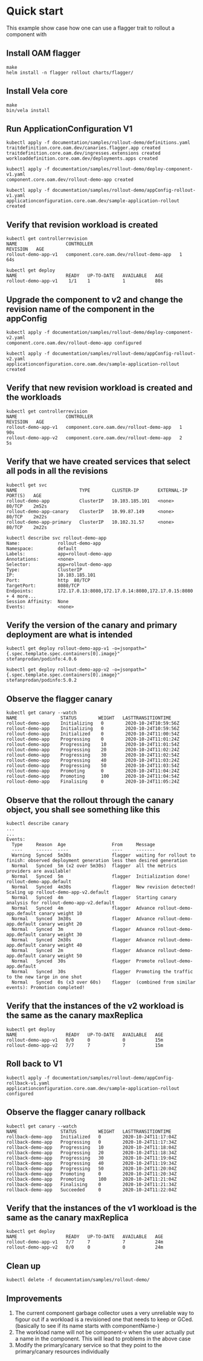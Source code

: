 # Quick start

This example show case how one can use a flagger trait to rollout a component with 

## Install OAM flagger
```shell script
make
helm install -n flagger rollout charts/flagger/
```

## Install Vela core
```shell script
make
bin/vela install
```

## Run ApplicationConfiguration V1
```shell script
kubectl apply -f documentation/samples/rollout-demo/definitions.yaml
traitdefinition.core.oam.dev/canaries.flagger.app created
traitdefinition.core.oam.dev/ingresses.extensions created
workloaddefinition.core.oam.dev/deployments.apps created

kubectl apply -f documentation/samples/rollout-demo/deploy-component-v1.yaml
component.core.oam.dev/rollout-demo-app created

kubectl apply -f documentation/samples/rollout-demo/appConfig-rollout-v1.yaml
applicationconfiguration.core.oam.dev/sample-application-rollout created
```

## Verify that revision workload is created
```shell script
kubectl get controllerrevision
NAME                  CONTROLLER                                REVISION   AGE
rollout-demo-app-v1   component.core.oam.dev/rollout-demo-app   1          64s

kubectl get deploy
NAME                  READY   UP-TO-DATE   AVAILABLE   AGE
rollout-demo-app-v1    1/1    1            1           80s
```

## Upgrade the component to v2 and change the revision name of the component in the appConfig 
```shell script
kubectl apply -f documentation/samples/rollout-demo/deploy-component-v2.yaml
component.core.oam.dev/rollout-demo-app configured

kubectl apply -f documentation/samples/rollout-demo/appConfig-rollout-v2.yaml
applicationconfiguration.core.oam.dev/sample-application-rollout created
```

## Verify that new revision workload is created and the workloads
```shell script
kubectl get controllerrevision
NAME                  CONTROLLER                                REVISION   AGE
rollout-demo-app-v1   component.core.oam.dev/rollout-demo-app   1          90s
rollout-demo-app-v2   component.core.oam.dev/rollout-demo-app   2          5s
```

## Verify that we have created services that select all pods in all the revisions
```shell script
kubectl get svc
NAME                       TYPE        CLUSTER-IP       EXTERNAL-IP   PORT(S)   AGE
rollout-demo-app           ClusterIP   10.103.185.101   <none>        80/TCP    2m52s
rollout-demo-app-canary    ClusterIP   10.99.87.149     <none>        80/TCP    2m22s
rollout-demo-app-primary   ClusterIP   10.102.31.57     <none>        80/TCP    2m22s

kubectl describe svc rollout-demo-app  
Name:              rollout-demo-app
Namespace:         default
Labels:            app=rollout-demo-app
Annotations:       <none>
Selector:          app=rollout-demo-app
Type:              ClusterIP
IP:                10.103.185.101
Port:              http  80/TCP
TargetPort:        8080/TCP
Endpoints:         172.17.0.13:8080,172.17.0.14:8080,172.17.0.15:8080 + 4 more...
Session Affinity:  None
Events:            <none>
```

## Verify the version of the canary and primary deployment are what is intended
```shell script
kubectl get deploy rollout-demo-app-v1 -o=jsonpath="{.spec.template.spec.containers[0].image}"
stefanprodan/podinfo:4.0.6

kubectl get deploy rollout-demo-app-v2 -o=jsonpath="{.spec.template.spec.containers[0].image}"
stefanprodan/podinfo:5.0.2
```

## Observe the flagger canary 
```shell script
kubectl get canary --watch
NAME                STATUS        WEIGHT   LASTTRANSITIONTIME
rollout-demo-app    Initializing   0        2020-10-24T10:59:56Z
rollout-demo-app    Initializing   0        2020-10-24T10:59:56Z
rollout-demo-app    Initialized    0        2020-10-24T11:00:54Z
rollout-demo-app    Progressing    0        2020-10-24T11:01:24Z
rollout-demo-app    Progressing    10       2020-10-24T11:01:54Z
rollout-demo-app    Progressing    20       2020-10-24T11:02:24Z
rollout-demo-app    Progressing    30       2020-10-24T11:02:54Z
rollout-demo-app    Progressing    40       2020-10-24T11:03:24Z
rollout-demo-app    Progressing    50       2020-10-24T11:03:54Z
rollout-demo-app    Promoting      0        2020-10-24T11:04:24Z
rollout-demo-app    Promoting      100      2020-10-24T11:04:54Z
rollout-demo-app    Finalising     0        2020-10-24T11:05:24Z
```

## Observe that the rollout through the canary object, you shall see something like this
```shell script
kubectl describe canary
...
...
Events:
  Type     Reason  Age                 From     Message
  ----     ------  ----                ----     -------
  Warning  Synced  5m30s               flagger  waiting for rollout to finish: observed deployment generation less then desired generation
  Normal   Synced  5m (x2 over 5m30s)  flagger  all the metrics providers are available!
  Normal   Synced  5m                  flagger  Initialization done! rollout-demo-app.default
  Normal   Synced  4m30s               flagger  New revision detected! Scaling up rollout-demo-app-v2.default
  Normal   Synced  4m                  flagger  Starting canary analysis for rollout-demo-app-v2.default
  Normal   Synced  4m                  flagger  Advance rollout-demo-app.default canary weight 10
  Normal   Synced  3m30s               flagger  Advance rollout-demo-app.default canary weight 20
  Normal   Synced  3m                  flagger  Advance rollout-demo-app.default canary weight 30
  Normal   Synced  2m30s               flagger  Advance rollout-demo-app.default canary weight 40
  Normal   Synced  2m                  flagger  Advance rollout-demo-app.default canary weight 50
  Normal   Synced  30s                 flagger  Promote rollout-demo-app.default
  Normal   Synced  30s                 flagger  Promoting the traffic to the new targe in one shot
  Normal   Synced  0s (x3 over 60s)    flagger  (combined from similar events): Promotion completed!

```

## Verify that the instances of the v2 workload is the same as the canary maxReplica
```shell script
kubectl get deploy
NAME                  READY   UP-TO-DATE   AVAILABLE   AGE
rollout-demo-app-v1   0/0     0            0           15m
rollout-demo-app-v2   7/7     7            7           15m
```

## Roll back to V1
```shell script
kubectl apply -f documentation/samples/rollout-demo/appConfig-rollback-v1.yaml
applicationconfiguration.core.oam.dev/sample-application-rollout configured
```

## Observe the flagger canary rollback
```shell script
kubectl get canary --watch
NAME                STATUS        WEIGHT   LASTTRANSITIONTIME
rollback-demo-app   Initialized   0        2020-10-24T11:17:04Z
rollback-demo-app   Progressing   0        2020-10-24T11:17:34Z
rollback-demo-app   Progressing   10       2020-10-24T11:18:04Z
rollback-demo-app   Progressing   20       2020-10-24T11:18:34Z
rollback-demo-app   Progressing   30       2020-10-24T11:19:04Z
rollback-demo-app   Progressing   40       2020-10-24T11:19:34Z
rollback-demo-app   Progressing   50       2020-10-24T11:20:04Z
rollback-demo-app   Promoting     0        2020-10-24T11:20:34Z
rollback-demo-app   Promoting     100      2020-10-24T11:21:04Z
rollback-demo-app   Finalising    0        2020-10-24T11:21:34Z
rollback-demo-app   Succeeded     0        2020-10-24T11:22:04Z
```

## Verify that the instances of the v1 workload is the same as the canary maxReplica
```shell script
kubectl get deploy
NAME                  READY   UP-TO-DATE   AVAILABLE   AGE
rollout-demo-app-v1   7/7     7            7           24m
rollout-demo-app-v2   0/0     0            0           24m
```

## Clean up
```shell script
kubectl delete -f documentation/samples/rollout-demo/ 
```

## Improvements
1. The current component garbage collector uses a very unreliable way to figour out if a workload is a revisioned one that needs to keep or GCed. (basically to see if its name starts with componentName-)
2. The workload name will not be component-v when the user actually put a name in the component. This will lead to problems in the above case
3. Modify the primary/canary service so that they point to the primary/canary resources individually